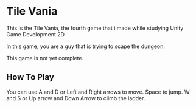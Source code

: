 # Tile Vania

This is the Tile Vania, the fourth game that i made while studying Unity Game Development 2D

In this game, you are a guy that is trying to scape the dungeon.

This game is not yet complete.

## How To Play

You can use A and D or Left and Right arrows to move. Space to jump. W and S or Up arrow and Down Arrow to climb the ladder.
